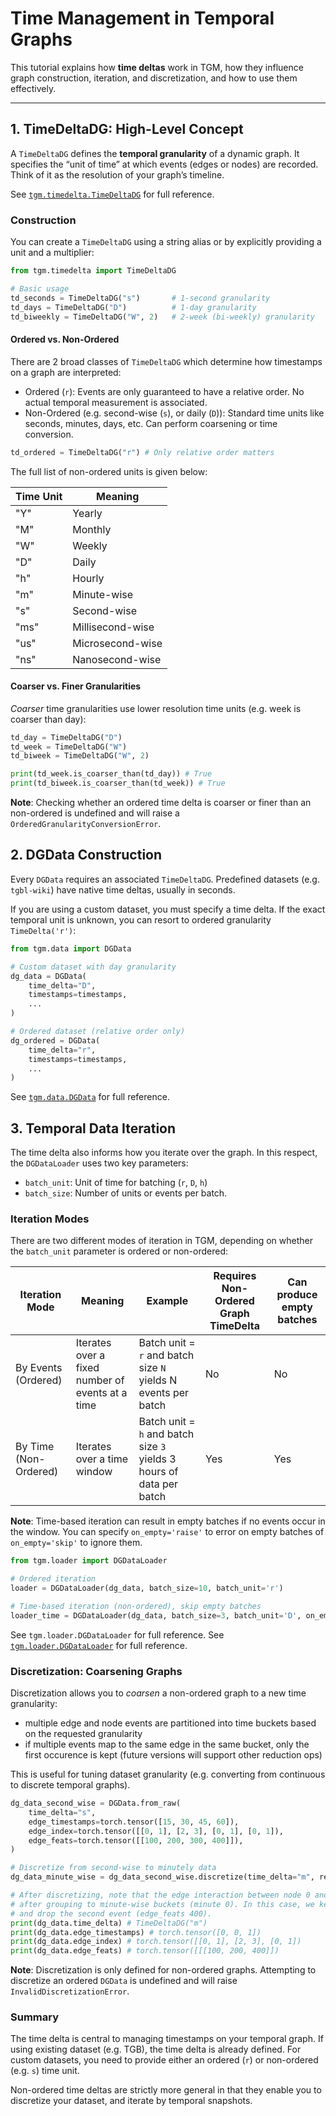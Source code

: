 # Time Management in Temporal Graphs

This tutorial explains how **time deltas** work in TGM, how they influence graph construction, iteration, and discretization, and how to use them effectively.

______________________________________________________________________

## 1. TimeDeltaDG: High-Level Concept

A `TimeDeltaDG` defines the **temporal granularity** of a dynamic graph. It specifies the “unit of time” at which events (edges or nodes) are recorded. Think of it as the resolution of your graph’s timeline.

See [`tgm.timedelta.TimeDeltaDG`](../api/timedelta.md) for full reference.

### Construction

You can create a `TimeDeltaDG` using a string alias or by explicitly providing a unit and a multiplier:

```python
from tgm.timedelta import TimeDeltaDG

# Basic usage
td_seconds = TimeDeltaDG("s")       # 1-second granularity
td_days = TimeDeltaDG("D")          # 1-day granularity
td_biweekly = TimeDeltaDG("W", 2)   # 2-week (bi-weekly) granularity
```

#### Ordered vs. Non-Ordered

There are 2 broad classes of `TimeDeltaDG` which determine how timestamps on a graph are interpreted:

- Ordered (`r`): Events are only guaranteed to have a relative order. No actual temporal measurement is associated.
- Non-Ordered (e.g. second-wise (`s`), or daily (`D`)): Standard time units like seconds, minutes, days, etc. Can perform coarsening or time conversion.

```python
td_ordered = TimeDeltaDG("r") # Only relative order matters
```

The full list of non-ordered units is given below:

| Time Unit | Meaning          |
| --------- | ---------------- |
| "Y"       | Yearly           |
| "M"       | Monthly          |
| "W"       | Weekly           |
| "D"       | Daily            |
| "h"       | Hourly           |
| "m"       | Minute-wise      |
| "s"       | Second-wise      |
| "ms"      | Millisecond-wise |
| "us"      | Microsecond-wise |
| "ns"      | Nanosecond-wise  |

#### Coarser vs. Finer Granularities

*Coarser* time granularities use lower resolution time units (e.g. week is coarser than day):

```python
td_day = TimeDeltaDG("D")
td_week = TimeDeltaDG("W")
td_biweek = TimeDeltaDG("W", 2)

print(td_week.is_coarser_than(td_day)) # True
print(td_biweek.is_coarser_than(td_week)) # True
```

**Note**: Checking whether an ordered time delta is coarser or finer than an non-ordered is undefined and will raise a `OrderedGranularityConversionError`.

## 2. DGData Construction

Every `DGData` requires an associated `TimeDeltaDG`. Predefined datasets (e.g. `tgbl-wiki`) have native time deltas, usually in seconds.

If you are using a custom dataset, you must specify a time delta. If the exact temporal unit is unknown, you can resort to ordered granularity `TimeDelta('r')`:

```python
from tgm.data import DGData

# Custom dataset with day granularity
dg_data = DGData(
    time_delta="D",
    timestamps=timestamps,
    ...
)

# Ordered dataset (relative order only)
dg_ordered = DGData(
    time_delta="r",
    timestamps=timestamps,
    ...
)
```

See [`tgm.data.DGData`](../api/data.md) for full reference.

## 3. Temporal Data Iteration

The time delta also informs how you iterate over the graph. In this respect, the `DGDataLoader` uses two key parameters:

- `batch_unit`: Unit of time for batching (`r`, `D`, `h`)
- `batch_size`: Number of units or events per batch.

### Iteration Modes

There are two different modes of iteration in TGM, depending on whether the `batch_unit` parameter is ordered or non-ordered:

| Iteration Mode        | Meaning                                          | Example                                                              | Requires Non-Ordered Graph TimeDelta | Can produce empty batches |
| --------------------- | ------------------------------------------------ | -------------------------------------------------------------------- | ------------------------------------ | ------------------------- |
| By Events (Ordered)   | Iterates over a fixed number of events at a time | Batch unit = `r` and batch size `N` yields N events per batch        | No                                   | No                        |
| By Time (Non-Ordered) | Iterates over a time window                      | Batch unit = `h` and batch size `3` yields 3 hours of data per batch | Yes                                  | Yes                       |

**Note**: Time-based iteration can result in empty batches if no events occur in the window. You can specify `on_empty='raise'` to error on empty batches of `on_empty='skip'` to ignore them.

```python
from tgm.loader import DGDataLoader

# Ordered iteration
loader = DGDataLoader(dg_data, batch_size=10, batch_unit='r')

# Time-based iteration (non-ordered), skip empty batches
loader_time = DGDataLoader(dg_data, batch_size=3, batch_unit='D', on_empty='skip')
```

See `tgm.loader.DGDataLoader` for full reference.
See [`tgm.loader.DGDataLoader`](../api/loader.md) for full reference.

### Discretization: Coarsening Graphs

Discretization allows you to *coarsen* a non-ordered graph to a new time granularity:

- multiple edge and node events are partitioned into time buckets based on the requested granularity
- if multiple events map to the same edge in the same bucket, only the first occurence is kept (future versions will support other reduction ops)

This is useful for tuning dataset granularity (e.g. converting from continuous to discrete temporal graphs).

```python
dg_data_second_wise = DGData.from_raw(
    time_delta="s",
    edge_timestamps=torch.tensor([15, 30, 45, 60]),
    edge_index=torch.tensor([[0, 1], [2, 3], [0, 1], [0, 1]),
    edge_feats=torch.tensor([[100, 200, 300, 400]]),
)

# Discretize from second-wise to minutely data
dg_data_minute_wise = dg_data_second_wise.discretize(time_delta="m", reduce_op="first")

# After discretizing, note that the edge interaction between node 0 and 1 at time 15 and 45 are duplicates
# after grouping to minute-wise buckets (minute 0). In this case, we keep the first event (edge_feats 100)
# and drop the second event (edge_feats 400).
print(dg_data.time_delta) # TimeDeltaDG("m")
print(dg_data.edge_timestamps) # torch.tensor([0, 0, 1])
print(dg_data.edge_index) # torch.tensor([[0, 1], [2, 3], [0, 1])
print(dg_data.edge_feats) # torch.tensor([[[100, 200, 400]])
```

**Note**: Discretization is only defined for non-ordered graphs. Attempting to discretize an ordered `DGData` is undefined and will raise `InvalidDiscretizationError`.

### Summary

The time delta is central to managing timestamps on your temporal graph. If using existing dataset (e.g. TGB), the time delta is already defined. For custom datasets, you need to provide either an ordered (`r`) or non-ordered (e.g. `s`) time unit.

Non-ordered time deltas are strictly more general in that they enable you to discretize your dataset, and iterate by temporal snapshots.

